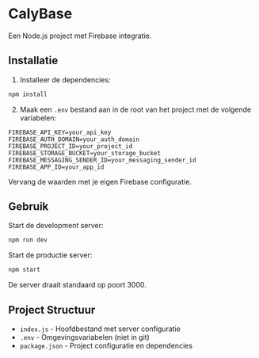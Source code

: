 # CalyBase

Een Node.js project met Firebase integratie.

## Installatie

1. Installeer de dependencies:
```bash
npm install
```

2. Maak een `.env` bestand aan in de root van het project met de volgende variabelen:
```
FIREBASE_API_KEY=your_api_key
FIREBASE_AUTH_DOMAIN=your_auth_domain
FIREBASE_PROJECT_ID=your_project_id
FIREBASE_STORAGE_BUCKET=your_storage_bucket
FIREBASE_MESSAGING_SENDER_ID=your_messaging_sender_id
FIREBASE_APP_ID=your_app_id
```

Vervang de waarden met je eigen Firebase configuratie.

## Gebruik

Start de development server:
```bash
npm run dev
```

Start de productie server:
```bash
npm start
```

De server draait standaard op poort 3000.

## Project Structuur

- `index.js` - Hoofdbestand met server configuratie
- `.env` - Omgevingsvariabelen (niet in git)
- `package.json` - Project configuratie en dependencies 
